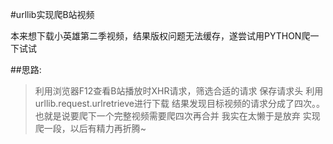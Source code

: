 #urllib实现爬B站视频

本来想下载小英雄第二季视频，结果版权问题无法缓存，遂尝试用PYTHON爬一下试试

##思路:
>利用浏览器F12查看B站播放时XHR请求，筛选合适的请求
>保存请求头
>利用urllib.request.urlretrieve进行下载
结果发现目标视频的请求分成了四次。。也就是说要爬下一个完整视频需要爬四次再合并
我实在太懒于是放弃
实现爬一段，以后有精力再折腾~
